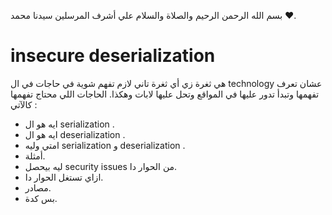 بسم الله الرحمن الرحيم والصلاة والسلام علي أشرف المرسلين سيدنا محمد ❤.
# insecure deserialization
هي ثغرة زي أي ثغرة تاني لازم تفهم شوية في حاجات في ال technology عشان تعرف تفهمها وتبدأ تدور عليها في المواقع وتحل عليها لابات وهكذا.
الحاجات اللي محتاج تفهمها كالآتي :
- ايه هو ال serialization .
- ايه هو ال deserialization .
- امتي وليه serialization و deserialization .
- أمثلة.
- ليه بيحصل security issues من الحوار دا. 
- ازاي تستغل الحوار دا. 
- مصادر.
- بس كدة.
